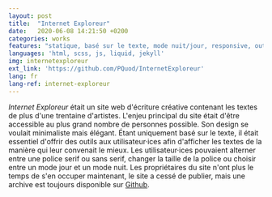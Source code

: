 ```yaml
---
layout: post
title:  "Internet Exploreur"
date:   2020-06-08 14:21:50 +0200
categories: works
features: "statique, basé sur le texte, mode nuit/jour, responsive, outils d'accessibilité"
languages: 'html, scss, js, liquid, jekyll'
img: internetexploreur
ext_link: 'https://github.com/PQuod/InternetExploreur'
lang: fr
lang-ref: internet-exploreur
---
```

*Internet Exploreur* était un site web d'écriture créative contenant les textes de plus d'une trentaine d'artistes. L'enjeu principal du site était d'être accessible au plus grand nombre de personnes possible. Son design se voulait minimaliste mais élégant. Étant uniquement basé sur le texte, il était essentiel d'offrir des outils aux utilisateur&middot;ices afin d'afficher les textes de la manière qui leur convenait le mieux. Les utilisateur&middot;ices pouvaient alterner entre une police serif ou sans serif, changer la taille de la police ou choisir entre un mode jour et un mode nuit. Les propriétaires du site n'ont plus le temps de s'en occuper maintenant, le site a cessé de publier, mais une archive est toujours disponible sur [Github](https://github.com/PQuod/InternetExploreur).
